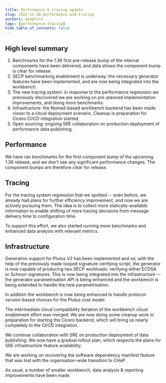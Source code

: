 ```yaml
---
title: Performance & tracing update
slug: 2022-11-30-performance-and-tracing
authors: deepfire
tags: [performance-tracing]
hide_table_of_contents: false
---
```


## High level summary

1. Benchmarks for the 1.36 first pre-release bump of the internal components have been delivered, and data shows the component bump is clear for release.
2. SECP benchmarking enablement is underway:  the necessary generator features have been implemented, and are now being integrated into the workbench.
2. The new tracing system:  in response to the performance regression we previously discovered we are working on pre-planned implementation improvements, and doing more benchmarks.
3. Infrastructure:  the Nomad-based workbench backend has been made closer to a cloud deployment scenario.  Cleanup in preparation for Cicero CI/CD integration started.
4. Open sourcing:  ongoing SRE collaboration on production deployment of performance data publishing.

## Performance

We have ran benchmarks for the first component bump of the upcoming 1.36 release, and we don't see any significant performance changes.  The component bumps are therefore clear for release.

## Tracing

For the tracing system regression that we spotted -- even before, we already had plans for further efficiency improvement, and now we are actively pursuing them.
The idea is to collect more statically-available information to enable shifting of more tracing decisions from message delivery time to configuration time.

To support this effort, we also started running more benchmarks and enhanced data analysis with relevant metrics.

## Infrastructure

Generation support for Plutus V2 has been implemented and so, with the help of the previously made looped signature-verifying script, the generator is now capable of producing two SECP workloads: verifying either ECDSA or Schnorr signatures.  This is now being integrated into the infrastructure -- the generator parametrisation API is being enhanced and the workbench is being extended to handle the new parametrisation.

In addition the workbench is now being enhanced to handle protocol-version-based choices for the Plutus cost model.

The intermediate cloud compatibility iteration of the workbench cloud enablement effort was merged.
We are now doing some cleanup work in preparation for starting the Cicero backend, which will bring us nearly completely to the CI/CD integration.

We continue collaboration with SRE on production deployment of data publishing.  We now have a gradual rollout plan, which respects the plans for SRE infrastructure feature availability.

We are working on recovering the software dependency manifest feature that was lost with the organisation-wide transition to CHaP.

As usual, a number of smaller workbench, data analysis & reporting improvements have been made.
